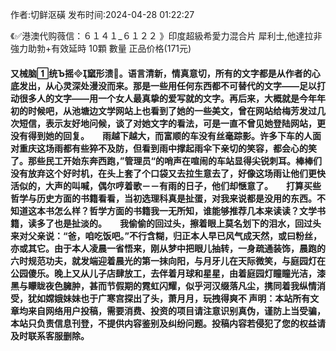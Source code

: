 <p>作者:切鲜沤磺 发布时间:2024-04-28 01:22:27</p>
<p>《✅港澳代购薇信：６１４１_６１２２ 》印度超級希愛力混合片 犀利士,他達拉非 強力助勃+有效延時 10顆 數量 正品价格(171元) </p>
									<h4>又械脑统Ъ摇窳形溃。语言清新，情真意切，所有的文字都是从作者的心底发出，从心灵深处漫没而来。那是一些用任何东西都不可替代的文字——足以打动很多人的文字——用一个女人最真挚的爱写就的文字。再后来，大概就是今年年初的时候吧，从池塘边文学网站上也看到了她的一些美文，曾在网站给梅芳发过几次短信，表示友好地问候，谈了对她文字的看法，可是一直不曾见她登陆网站，更没有得到她的回复。　　雨越下越大，而富顺的车没有丝毫踪影。许多下车的人面对重庆这场雨都有些猝不及防，但看到雨中撑起雨伞下亲切的笑容，都会心的笑了。那些民工开始东奔西跑，”管理员“的哨声在喧闹的车站显得尖锐刺耳。棒棒们没有放弃这个好时机，在头上套了个口袋又去拉生意去了，好像这场雨让他们更快活似的，大声的叫喊，偶尔哼着歌－－有雨的日子，他们却惬意了。　　打算买些哲学与历史方面的书籍看看，当初选理科真是扯蛋，对我来说都是没用的东西。不知道这本书怎么样？哲学方面的书籍我一无所知，谁能够推荐几本来读读？文学书籍，读多了也是扯淡的。　　我偷偷的回过头，擦着眼上莫名划下的泪水，回过头来对父亲说：“爸，咱吃饭吧。”不行含糊，归正本人早已风气成天然，或曰粉丝，亦或其它。由于本人凌晨一省悟来，刚从梦中把眼儿抽转，一身疏通装饰，晨跑的六时规范功夫，就发端迎着晨光的第一抹向阳，与月牙儿在天际微笑，与庭园灯在公园傻乐。晚上又从儿子店肆放工，去伴着月球和星星，由着庭园灯瞳瞳光洁，漆黑与矇眬夜色臃肿，甚而节假期的霓虹闪耀，似乎河汉缀落凡尘，携同着我纵情消受，犹如嫦娥妹妹也于广寒宫探出了头，萧月月，玩拽得爽不				声明：本站所有文章均来自网络用户投稿，需要消费、投资的项目请注意识别真伪，谨防上当受骗，本站只负责信息刊登，不提供内容鉴别及纠纷问题。投稿内容若侵犯了您的权益请及时联系客服删除。				
